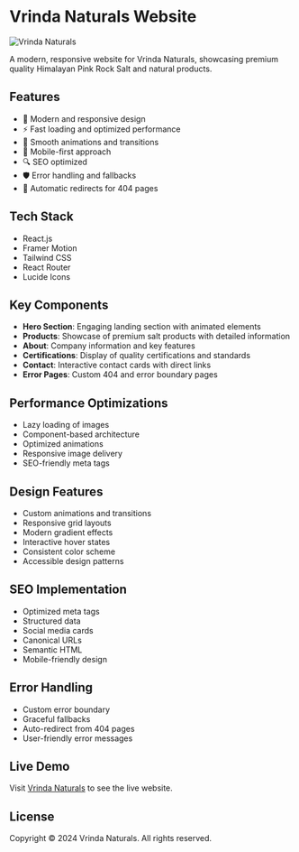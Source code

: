 # Vrinda Naturals Website

![Vrinda Naturals](https://vrindanaturals.netlify.app/og-image.jpg)

A modern, responsive website for Vrinda Naturals, showcasing premium quality Himalayan Pink Rock Salt and natural products.

## Features

- 🎨 Modern and responsive design
- ⚡ Fast loading and optimized performance
- 🌟 Smooth animations and transitions
- 📱 Mobile-first approach
- 🔍 SEO optimized
- 🛡️ Error handling and fallbacks
- 🔄 Automatic redirects for 404 pages

## Tech Stack

- React.js
- Framer Motion
- Tailwind CSS
- React Router
- Lucide Icons

## Key Components

- **Hero Section**: Engaging landing section with animated elements
- **Products**: Showcase of premium salt products with detailed information
- **About**: Company information and key features
- **Certifications**: Display of quality certifications and standards
- **Contact**: Interactive contact cards with direct links
- **Error Pages**: Custom 404 and error boundary pages

## Performance Optimizations

- Lazy loading of images
- Component-based architecture
- Optimized animations
- Responsive image delivery
- SEO-friendly meta tags

## Design Features

- Custom animations and transitions
- Responsive grid layouts
- Modern gradient effects
- Interactive hover states
- Consistent color scheme
- Accessible design patterns

## SEO Implementation

- Optimized meta tags
- Structured data
- Social media cards
- Canonical URLs
- Semantic HTML
- Mobile-friendly design

## Error Handling

- Custom error boundary
- Graceful fallbacks
- Auto-redirect from 404 pages
- User-friendly error messages

## Live Demo

Visit [Vrinda Naturals](https://vrindanaturals.netlify.app/) to see the live website.

## License

Copyright © 2024 Vrinda Naturals. All rights reserved.